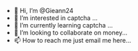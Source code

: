 - 👋 Hi, I’m @Gieann24
- 👀 I’m interested in captcha ...
- 🌱 I’m currently learning captcha ...
- 💞️ I’m looking to collaborate on money...
- 📫 How to reach me just email me here...

<!---
Gieann24/Gieann24 is a ✨ special ✨ repository because its `README.md` (this file) appears on your GitHub profile.
You can click the Preview link to take a look at your changes.
--->
